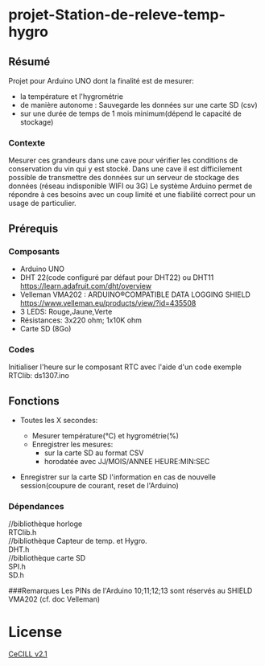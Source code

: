 # projet-Station-de-releve-temp-hygro

## Résumé

Projet pour Arduino UNO dont la finalité est de mesurer:
* la température et l'hygrométrie
* de manière autonome : Sauvegarde les données sur une carte SD (csv)
* sur une durée de temps de 1 mois minimum(dépend le capacité de stockage)

### Contexte 
Mesurer ces grandeurs dans une cave pour vérifier les conditions de conservation du vin qui y est stocké.
Dans une cave il est difficilement possible de transmettre des données sur un serveur de stockage des données (réseau indisponible WIFI ou 3G)
Le système Arduino permet de répondre à ces besoins avec un coup limité et une fiabilité correct pour un usage de particulier.

## Prérequis

### Composants
* Arduino UNO  
* DHT 22(code configuré par défaut pour DHT22) ou DHT11 https://learn.adafruit.com/dht/overview  
* Velleman VMA202 : ARDUINO®COMPATIBLE DATA LOGGING SHIELD  https://www.velleman.eu/products/view/?id=435508
* 3 LEDS: Rouge,Jaune,Verte  
* Résistances: 3x220 ohm; 1x10K ohm
* Carte SD (8Go)

### Codes

Initialiser l'heure sur le composant RTC avec l'aide d'un code exemple RTClib: ds1307.ino

## Fonctions

* Toutes les X secondes:
  * Mesurer température(°C) et hygrométrie(%)
  * Enregistrer les mesures:
    * sur la carte SD au format CSV
    * horodatée avec JJ/MOIS/ANNEE HEURE:MIN:SEC

* Enregistrer sur la carte SD l'information en cas de nouvelle session(coupure de courant, reset de l'Arduino)

### Dépendances
//bibliothèque horloge  
RTClib.h  
//bibliothèque Capteur de temp. et Hygro.  
DHT.h  
//bibliothèque carte SD  
SPI.h  
SD.h  

###Remarques
Les PINs de l'Arduino 10;11;12;13 sont réservés au SHIELD VMA202 (cf. doc Velleman)

# License
[CeCILL v2.1](https://cecill.info/licences.fr.html)
